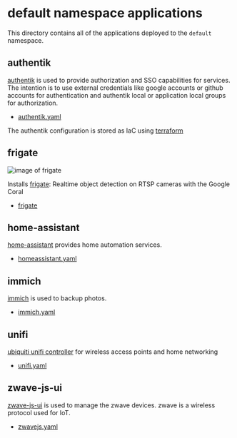 # default namespace applications

This directory contains all of the applications deployed to the `default`
namespace.

## authentik

[authentik](https://goauthentik.io/) is used to provide authorization and SSO capabilities for services. The intention
is to use external credentials like google accounts or github accounts for authentication and authentik local or
application local groups for authorization.

* [authentik.yaml](./authentik/ks.yaml)

The authentik configuration is stored as IaC using [terraform](../../../terraform/authentik/README.md)

## frigate

![image of frigate](https://i.imgur.com/hv7bh6m.png)

Installs [frigate](https://github.com/blakeblackshear/frigate/): Realtime object detection on RTSP cameras with the Google Coral

* [frigate](frigate/app/helmrelease.yaml)

## home-assistant

[home-assistant](https://www.home-assistant.io/) provides home automation services.

* [homeassistant.yaml](./home-assistant/ks.yaml)

## immich

[immich](https://github.com/immich-app/immich) is used to backup photos.

* [immich.yaml](./immich/ks.yaml)

## unifi

[ubiquiti unifi controller](https://github.com/jacobalberty/unifi-docker) for
wireless access points and home networking

* [unifi.yaml](./unifi/ks.yaml)

## zwave-js-ui

[zwave-js-ui](https://zwave-js.github.io/zwave-js-ui/#/) is used to manage the zwave devices. zwave is a wireless
protocol used for IoT.

* [zwavejs.yaml](./zwave-js-ui/ks.yaml)
